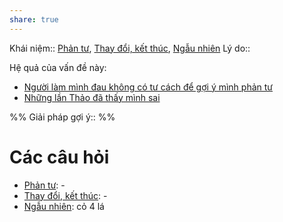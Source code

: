 ```yaml
---
share: true
---
```

Khái niệm:: [Phản tư](../T%E1%BB%AB%20%C4%91i%E1%BB%83n/Trung%20t%C3%ADnh/Ph%E1%BA%A3n%20t%C6%B0.md), [Thay đổi, kết thúc](../T%E1%BB%AB%20%C4%91i%E1%BB%83n/Trung%20t%C3%ADnh/Thay%20%C4%91%E1%BB%95i,%20k%E1%BA%BFt%20th%C3%BAc.md), [Ngẫu nhiên](../T%E1%BB%AB%20%C4%91i%E1%BB%83n/Trung%20t%C3%ADnh/Ng%E1%BA%ABu%20nhi%C3%AAn.md)
Lý do:: 

Hệ quả của vấn đề này:
- [Người làm mình đau không có tư cách để gợi ý mình phản tư](../C%C3%A1c%20v%C3%B2ng%20lu%E1%BA%A9n%20qu%E1%BA%A9n/Ng%C6%B0%E1%BB%9Di%20l%C3%A0m%20m%C3%ACnh%20%C4%91au%20kh%C3%B4ng%20c%C3%B3%20t%C6%B0%20c%C3%A1ch%20%C4%91%E1%BB%83%20g%E1%BB%A3i%20%C3%BD%20m%C3%ACnh%20ph%E1%BA%A3n%20t%C6%B0.md)
- [Những lần Thảo đã thấy mình sai](../../Danh%20s%C3%A1ch/Nh%E1%BB%AFng%20l%E1%BA%A7n%20Th%E1%BA%A3o%20%C4%91%C3%A3%20th%E1%BA%A5y%20m%C3%ACnh%20sai.md)


%%
Giải pháp gợi ý:: 
%%



# Các câu hỏi
- [Phản tư](../T%E1%BB%AB%20%C4%91i%E1%BB%83n/Trung%20t%C3%ADnh/Ph%E1%BA%A3n%20t%C6%B0.md): \-
- [Thay đổi, kết thúc](../T%E1%BB%AB%20%C4%91i%E1%BB%83n/Trung%20t%C3%ADnh/Thay%20%C4%91%E1%BB%95i,%20k%E1%BA%BFt%20th%C3%BAc.md): \-
- [Ngẫu nhiên](../T%E1%BB%AB%20%C4%91i%E1%BB%83n/Trung%20t%C3%ADnh/Ng%E1%BA%ABu%20nhi%C3%AAn.md): cỏ 4 lá

